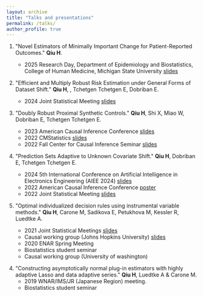 ```yaml
---
layout: archive
title: "Talks and presentations"
permalink: /talks/
author_profile: true
---
```


1. "Novel Estimators of Minimally Important Change for Patient-Reported Outcomes." **Qiu H**.
    - 2025 Research Day, Department of Epidemiology and Biostatistics, College of Human Medicine, Michigan State University [slides](https://qiu-hongxiang-david.github.io/files/AIEE2024.pptx)

1. "Efficient and Multiply Robust Risk Estimation under General Forms of Dataset Shift." **Qiu H**, , Tchetgen Tchetgen E, Dobriban E.
    - 2024 Joint Statistical Meeting [slides](https://qiu-hongxiang-david.github.io/files/JSM2024.pdf)
1. "Doubly Robust Proximal Synthetic Controls." **Qiu H**, Shi X, Miao W, Dobriban E, Tchetgen Tchetgen E.
    - 2023 American Causal Inference Conference [slides](https://qiu-hongxiang-david.github.io/files/ACIC2023.pdf)
    - 2022 CMStatistics [slides](https://qiu-hongxiang-david.github.io/files/CMStatistics2022.pdf)
    - 2022 Fall Center for Causal Inference Seminar [slides](https://qiu-hongxiang-david.github.io/files/CCI2022.pdf)

2. "Prediction Sets Adaptive to Unknown Covariate Shift." **Qiu H**, Dobriban E, Tchetgen Tchetgen E.
    - 2024 5th International Conference on Artificial Intelligence in Electronics Engineering (AIEE 2024) [slides](https://qiu-hongxiang-david.github.io/files/AIEE2024.pptx)
    - 2022 American Causal Inference Conference [poster](https://qiu-hongxiang-david.github.io/files/ACIC2022.pdf)
    - 2022 Joint Statistical Meeting [slides](https://qiu-hongxiang-david.github.io/files/JSM2022.pdf)

1. "Optimal individualized decision rules using instrumental variable methods." **Qiu H**, Carone M, Sadikova E,
Petukhova M, Kessler R, Luedtke A.
    - 2021 Joint Statistical Meetings [slides](https://qiu-hongxiang-david.github.io/files/JSM2021.pdf)
    - Causal working group (Johns Hopkins University) [slides](https://qiu-hongxiang-david.github.io/files/IV-JHU-talk.pdf)
    - 2020 ENAR Spring Meeting
    - Biostatistics student seminar
    - Causal working group (University of washington)

<!---
3. “TMLE based on Pseudo-gradients and examples from my project.” **Qiu H**. Semiparametric Efficiency Reading Group.
-->

4. "Constructing asymptotically normal plug-in estimators with highly adaptive Lasso and data adaptive series."
**Qiu H**, Luedtke A & Carone M.
    - 2019 WNAR/IMS/JR (Japanese Region) meeting.
    - Biostatistics student seminar
